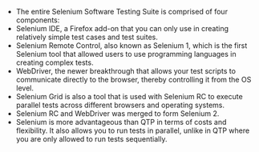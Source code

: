 -   The entire Selenium Software Testing Suite is comprised of four components:
-   Selenium IDE, a Firefox add-on that you can only use in creating relatively simple test cases and test suites.
-   Selenium Remote Control, also known as Selenium 1, which is the first Selenium tool that allowed users to use programming languages in creating complex tests.
-   WebDriver, the newer breakthrough that allows your test scripts to communicate directly to the browser, thereby controlling it from the OS level.
-   Selenium Grid is also a tool that is used with Selenium RC to execute parallel tests across different browsers and operating systems.
-   Selenium RC and WebDriver was merged to form Selenium 2.
-   Selenium is more advantageous than QTP in terms of costs and flexibility. It also allows you to run tests in parallel, unlike in QTP where you are only allowed to run tests sequentially.